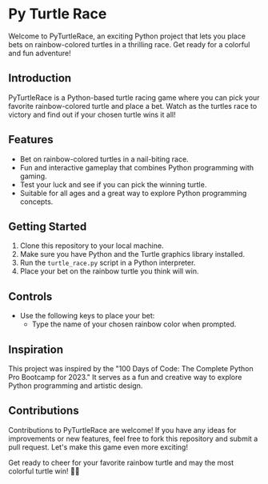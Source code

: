 # Py Turtle Race
Welcome to PyTurtleRace, an exciting Python project that lets you place bets on rainbow-colored turtles in a thrilling race. Get ready for a colorful and fun adventure!


## Introduction

PyTurtleRace is a Python-based turtle racing game where you can pick your favorite rainbow-colored turtle and place a bet. Watch as the turtles race to victory and find out if your chosen turtle wins it all!

## Features

- Bet on rainbow-colored turtles in a nail-biting race.
- Fun and interactive gameplay that combines Python programming with gaming.
- Test your luck and see if you can pick the winning turtle.
- Suitable for all ages and a great way to explore Python programming concepts.

## Getting Started

1. Clone this repository to your local machine.
2. Make sure you have Python and the Turtle graphics library installed.
3. Run the `turtle_race.py` script in a Python interpreter.
4. Place your bet on the rainbow turtle you think will win.

## Controls

- Use the following keys to place your bet:
  - Type the name of your chosen rainbow color when prompted.

## Inspiration

This project was inspired by the "100 Days of Code: The Complete Python Pro Bootcamp for 2023." It serves as a fun and creative way to explore Python programming and artistic design.


## Contributions

Contributions to PyTurtleRace are welcome! If you have any ideas for improvements or new features, feel free to fork this repository and submit a pull request. Let's make this game even more exciting!

Get ready to cheer for your favorite rainbow turtle and may the most colorful turtle win! 🌈🐢
